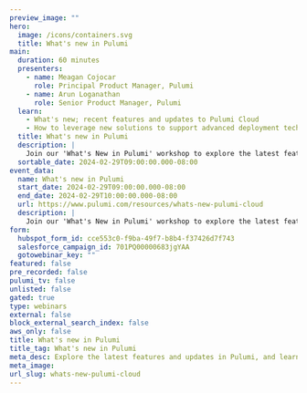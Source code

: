 ```yaml
---
preview_image: ""
hero:
  image: /icons/containers.svg
  title: What's new in Pulumi
main:
  duration: 60 minutes
  presenters:
    - name: Meagan Cojocar
      role: Principal Product Manager, Pulumi
    - name: Arun Loganathan
      role: Senior Product Manager, Pulumi
  learn:
    - What's new; recent features and updates to Pulumi Cloud
    - How to leverage new solutions to support advanced deployment techniques
  title: What's new in Pulumi
  description: |
    Join our 'What's New in Pulumi' workshop to explore the latest features and updates in Pulumi. Learn how these enhancements can streamline your cloud infrastructure management, with practical demonstrations and insights into advanced deployment techniques. Ideal for developers looking to leverage Pulumi's cutting-edge tools for efficient cloud solutions.
  sortable_date: 2024-02-29T09:00:00.000-08:00
event_data:
  name: What's new in Pulumi
  start_date: 2024-02-29T09:00:00.000-08:00
  end_date: 2024-02-29T10:00:00.000-08:00
  url: https://www.pulumi.com/resources/whats-new-pulumi-cloud
  description: |
    Join our 'What's New in Pulumi' workshop to explore the latest features and updates in Pulumi. Learn how these enhancements can streamline your cloud infrastructure management, with practical demonstrations and insights into advanced deployment techniques. Ideal for developers looking to leverage Pulumi's cutting-edge tools for efficient cloud solutions.
form:
  hubspot_form_id: cce553c0-f9ba-49f7-b8b4-f37426d7f743
  salesforce_campaign_id: 701PQ00000683jgYAA
  gotowebinar_key: ""
featured: false
pre_recorded: false
pulumi_tv: false
unlisted: false
gated: true
type: webinars
external: false
block_external_search_index: false
aws_only: false
title: What's new in Pulumi
title_tag: What's new in Pulumi
meta_desc: Explore the latest features and updates in Pulumi, and learn how these enhancements can streamline your cloud infrastructure management.
meta_image: 
url_slug: whats-new-pulumi-cloud
---
```

